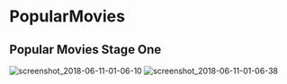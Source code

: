 # PopularMovies
Popular Movies Stage One
-
![screenshot_2018-06-11-01-06-10](https://user-images.githubusercontent.com/20029287/41205601-17c98e20-6d14-11e8-9d64-cee5a7661d5f.png)
![screenshot_2018-06-11-01-06-38](https://user-images.githubusercontent.com/20029287/41205602-1807fd68-6d14-11e8-9d80-b7b2b0064f02.png)
